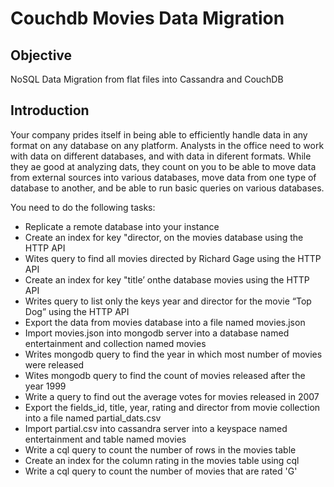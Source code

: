 # Couchdb Movies Data Migration

## Objective

NoSQL Data Migration from flat files into Cassandra and CouchDB

## Introduction

Your company prides itself in being able to efficiently handle data in any format on any database on any platform. Analysts in the office need to work with data on different databases, and with data in diferent formats. While they ae good at analyzing dats, they count on you to be able to move data from external sources into various databases, move data from one type of database to another, and be able to run basic queries on various databases.

You need to do the following tasks:

- Replicate a remote database into your instance
- Create an index for key "director, on the movies database using the HTTP API
- Wites query to find all movies directed by Richard Gage using the HTTP API
- Create an index for key "title’ onthe database movies using the HTTP API
- Writes query to list only the keys year and director for the movie “Top Dog” using the HTTP API
- Export the data from movies database into a file named movies.json
- Import movies.json into mongodb server into a database named entertainment and collection named movies
- Writes mongodb query to find the year in which most number of movies were released
- Wites mongodb query to find the count of movies released after the year 1999
- Write a query to find out the average votes for movies released in 2007
- Export the fields_id, title, year, rating and director from movie collection into a file named partial_dats.csv
- Import partial.csv into cassandra server into a keyspace named entertainment and table named movies
- Write a cql query to count the number of rows in the movies table
- Create an index for the column rating in the movies table using cql
- Write a cql query to count the number of movies that are rated 'G'